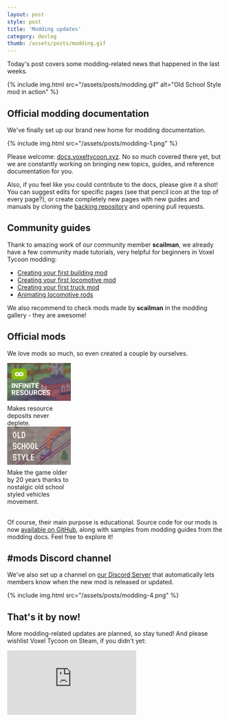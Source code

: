 ```yaml
---
layout: post
style: post
title: 'Modding updates'
category: devlog
thumb: /assets/posts/modding.gif
---
```


Today's post covers some modding-related news that happened in the last weeks.

{% include img.html src="/assets/posts/modding.gif" alt="Old School Style mod in action" %}

## Official modding documentation

We've finally set up our brand new home for modding documentation.

{% include img.html src="/assets/posts/modding-1.png" %}

Please welcome: [docs.voxeltycoon.xyz](//docs.voxeltycoon.xyz). No so much covered there yet, but we are constantly working on bringing new topics, guides, and reference documentation for you.

Also, if you feel like you could contribute to the docs, please give it a shot! You can suggest edits for specific pages (see that pencil icon at the top of every page?), or create completely new pages with new guides and manuals by cloning the [backing repository](https://github.com/voxeltycoon/docs/) and opening pull requests.

## Community guides

Thank to amazing work of our community member **scailman**, we already have a few community made tutorials, very helpful for beginners in Voxel Tycoon modding:

* [Creating your first building mod](http://docs.voxeltycoon.xyz/guides/content-mods/creating-your-first-building-mod/)
* [Creating your first locomotive mod](http://docs.voxeltycoon.xyz/guides/content-mods/creating-your-first-locomotive-mod/)
* [Creating your first truck mod](http://docs.voxeltycoon.xyz/guides/content-mods/creating-your-first-truck-mod/)
* [Animating locomotive rods](http://docs.voxeltycoon.xyz/guides/content-mods/animating-locomotive-rods/)

We also recommend to check mods made by **scailman** in the modding gallery - they are awesome!

## Official mods

We love mods so much, so even created a couple by ourselves.

<div class="img-inline-left-container" style="width: 148px">
    <img src="/assets/posts/modding-2.png" style="margin-bottom: 6px" />
    <span class="img-alt">Makes resource deposits never deplete.</span>
</div>

<div class="img-inline-left-container" style="width: 148px;">
    <img src="/assets/posts/modding-3.png" style="margin-bottom: 6px" />
    <span class="img-alt">Make the game older by 20 years thanks to nostalgic old school styled vehicles movement.</span>
</div>

<br style="clear: both;">

Of course, their main purpose is educational. Source code for our mods is now [available on GitHub](https://github.com/voxeltycoon/mods), along with samples from modding guides from the modding docs. Feel free to explore it!

## #mods Discord channel

We've also set up a channel on [our Discord Server](//discord.gg/voxeltycoon) that automatically lets members know when the new mod is released or updated.

{% include img.html src="/assets/posts/modding-4.png" %}

## That's it by now!

More modding-related updates are planned, so stay tuned! And please wishlist Voxel Tycoon on Steam, if you didn't yet:

<iframe class="widget-steam_modal" src="https://store.steampowered.com/widget/732050/" frameborder="0"></iframe>